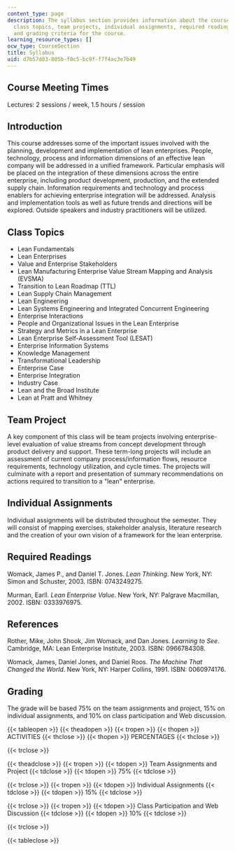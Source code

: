 ```yaml
---
content_type: page
description: The syllabus section provides information about the course overview,
  class topics, team projects, individual assignments, required readings, references
  and grading criteria for the course.
learning_resource_types: []
ocw_type: CourseSection
title: Syllabus
uid: d7b57d03-805b-f0c5-bc9f-f7f4ac3e7b49
---
```


Course Meeting Times
--------------------

Lectures: 2 sessions / week, 1.5 hours / session

Introduction
------------

This course addresses some of the important issues involved with the planning, development and implementation of lean enterprises. People, technology, process and information dimensions of an effective lean company will be addressed in a unified framework. Particular emphasis will be placed on the integration of these dimensions across the entire enterprise, including product development, production, and the extended supply chain. Information requirements and technology and process enablers for achieving enterprise integration will be addressed. Analysis and implementation tools as well as future trends and directions will be explored. Outside speakers and industry practitioners will be utilized.

Class Topics
------------

*   Lean Fundamentals
*   Lean Enterprises
*   Value and Enterprise Stakeholders
*   Lean Manufacturing Enterprise Value Stream Mapping and Analysis (EVSMA)
*   Transition to Lean Roadmap (TTL)
*   Lean Supply Chain Management
*   Lean Engineering
*   Lean Systems Engineering and Integrated Concurrent Engineering
*   Enterprise Interactions
*   People and Organizational Issues in the Lean Enterprise
*   Strategy and Metrics in a Lean Enterprise
*   Lean Enterprise Self-Assessment Tool (LESAT)
*   Enterprise Information Systems
*   Knowledge Management
*   Transformational Leadership
*   Enterprise Case
*   Enterprise Integration
*   Industry Case
*   Lean and the Broad Institute
*   Lean at Pratt and Whitney

Team Project
------------

A key component of this class will be team projects involving enterprise-level evaluation of value streams from concept development through product delivery and support. These term-long projects will include an assessment of current company process/information flows, resource requirements, technology utilization, and cycle times. The projects will culminate with a report and presentation of summary recommendations on actions required to transition to a "lean" enterprise.

Individual Assignments
----------------------

Individual assignments will be distributed throughout the semester. They will consist of mapping exercises, stakeholder analysis, literature research and the creation of your own vision of a framework for the lean enterprise.

Required Readings
-----------------

Womack, James P., and Daniel T. Jones. _Lean Thinking_. New York, NY: Simon and Schuster, 2003. ISBN: 0743249275.

Murman, Earll. _Lean Enterprise Value_. New York, NY: Palgrave Macmillan, 2002. ISBN: 0333976975.

References
----------

Rother, Mike, John Shook, Jim Womack, and Dan Jones. _Learning to See_. Cambridge, MA: Lean Enterprise Institute, 2003. ISBN: 0966784308.

Womack, James, Daniel Jones, and Daniel Roos. _The Machine That Changed the World_. New York, NY: Harper Collins, 1991. ISBN: 0060974176.

Grading
-------

The grade will be based 75% on the team assignments and project, 15% on individual assignments, and 10% on class participation and Web discussion.

{{< tableopen >}}
{{< theadopen >}}
{{< tropen >}}
{{< thopen >}}
ACTIVITIES
{{< thclose >}}
{{< thopen >}}
PERCENTAGES
{{< thclose >}}

{{< trclose >}}

{{< theadclose >}}
{{< tropen >}}
{{< tdopen >}}
Team Assignments and Project
{{< tdclose >}}
{{< tdopen >}}
75%
{{< tdclose >}}

{{< trclose >}}
{{< tropen >}}
{{< tdopen >}}
Individual Assignments
{{< tdclose >}}
{{< tdopen >}}
15%
{{< tdclose >}}

{{< trclose >}}
{{< tropen >}}
{{< tdopen >}}
Class Participation and Web Discussion
{{< tdclose >}}
{{< tdopen >}}
10%
{{< tdclose >}}

{{< trclose >}}

{{< tableclose >}}